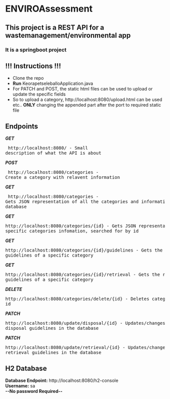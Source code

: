 # ENVIROAssessment
## This project is a REST API for a wastemanagement/environmental app
### It is a springboot project

## !!! Instructions !!!
 - Clone the repo <br>
 - **Run** KeorapetseleballoApplication.java <br>
 - For PATCH and POST, the static html files can be used to upload or update the specific fields <br>
 - So to upload a category, http://localhost:8080/upload.html can be used etc.. **ONLY** changing the appended part after the port to required static file <br>
   
   
   
## Endpoints
***GET***<pre>  http://localhost:8080/                            - Small description of what the API is about <br></pre>
***POST***<pre> http://localhost:8080/categories                  - Create a category with relavent information <br></pre>
***GET***<pre>  http://localhost:8080/categories                  - Gets JSON representation of all the categories and information in the database <br></pre>
***GET***<pre>  http://localhost:8080/categories/{id}             - Gets JSON representation of a specific categories infomation, searched for by id <br></pre>
***GET***<pre>  http://localhost:8080/categories/{id}/guidelines  - Gets the disposal guidelines of a specific category <br></pre>
***GET***<pre>  http://localhost:8080/categories/{id}/retrieval   - Gets the retrieval guidelines of a specific category <br></pre>
***DELETE***<pre> http://localhost:8080/categories/delete/{id}    - Deletes category based of id <br></pre>
***PATCH***<pre> http://localhost:8080/update/disposal/{id}       - Updates/changes the disposal guidelines in the database <br></pre>
***PATCH***<pre> http://localhost:8080/update/retrieval/{id}      - Updates/changes the retrieval guidelines in the database <br></pre>

## H2 Database <br>
**Database Endpoint:** http://localhost:8080/h2-console <br>
**Username:** sa <br>
**--No password Required--** <br>
